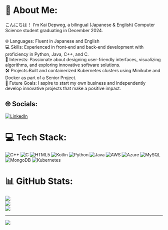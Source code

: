 # 💫 About Me:
こんにちは！ I'm Kai Depweg, a bilingual (Japanese & English) Computer Science student graduating in December 2024.<br><br>🌐 Languages: Fluent in Japanese and English<br>💻 Skills: Experienced in front-end and back-end development with proficiency in Python, Java, C++, and C.<br>🚀 Interests: Passionate about designing user-friendly interfaces, visualizing algorithms, and exploring innovative software solutions.<br>🛠️ Projects:Built and containerized Kubernetes clusters using Minikube and Docker as part of a Senior Project.<br>🌱 Future Goals: I aspire to start my own business and independently develop innovative projects that make a positive impact.


## 🌐 Socials:
[![LinkedIn](https://img.shields.io/badge/LinkedIn-%230077B5.svg?logo=linkedin&logoColor=white)](https://www.linkedin.com/in/kai-d-981b5b114/) 

# 💻 Tech Stack:
![C++](https://img.shields.io/badge/c++-%2300599C.svg?style=for-the-badge&logo=c%2B%2B&logoColor=white) ![C](https://img.shields.io/badge/c-%2300599C.svg?style=for-the-badge&logo=c&logoColor=white) ![HTML5](https://img.shields.io/badge/html5-%23E34F26.svg?style=for-the-badge&logo=html5&logoColor=white) ![Kotlin](https://img.shields.io/badge/kotlin-%237F52FF.svg?style=for-the-badge&logo=kotlin&logoColor=white) ![Python](https://img.shields.io/badge/python-3670A0?style=for-the-badge&logo=python&logoColor=ffdd54) ![Java](https://img.shields.io/badge/java-%23ED8B00.svg?style=for-the-badge&logo=openjdk&logoColor=white) ![AWS](https://img.shields.io/badge/AWS-%23FF9900.svg?style=for-the-badge&logo=amazon-aws&logoColor=white) ![Azure](https://img.shields.io/badge/azure-%230072C6.svg?style=for-the-badge&logo=microsoftazure&logoColor=white) ![MySQL](https://img.shields.io/badge/mysql-4479A1.svg?style=for-the-badge&logo=mysql&logoColor=white) ![MongoDB](https://img.shields.io/badge/MongoDB-%234ea94b.svg?style=for-the-badge&logo=mongodb&logoColor=white) ![Kubernetes](https://img.shields.io/badge/kubernetes-%23326ce5.svg?style=for-the-badge&logo=kubernetes&logoColor=white)
# 📊 GitHub Stats:
![](https://github-readme-stats.vercel.app/api?username=SakakibaraKai&theme=dark&hide_border=false&include_all_commits=true&count_private=true)<br/>
![](https://github-readme-streak-stats.herokuapp.com/?user=SakakibaraKai&theme=dark&hide_border=false)<br/>
![](https://github-readme-stats.vercel.app/api/top-langs/?username=SakakibaraKai&theme=dark&hide_border=false&include_all_commits=true&count_private=true&layout=compact)

---
[![](https://visitcount.itsvg.in/api?id=SakakibaraKai&icon=0&color=0)](https://visitcount.itsvg.in)

<!-- Proudly created with GPRM ( https://gprm.itsvg.in ) -->
